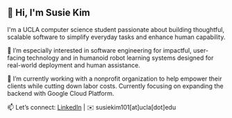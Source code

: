 ## 👋 Hi, I'm Susie Kim
I'm a UCLA computer science student passionate about building thoughtful, scalable software to simplify everyday tasks and enhance human capability.

🌱 I’m especially interested in software engineering for impactful, user-facing technology and in humanoid robot learning systems designed for real-world deployment and human assistance.

🔭 I’m currently working with a nonprofit organization to help empower their clients while cutting down labor costs. Currently focusing on expanding the backend with Google Cloud Platform.

📫 Let’s connect: [LinkedIn](https://www.linkedin.com/in/susiekim101/) | ✉️ susiekim101[at]ucla[dot]edu

<!--
**susiekim101/susiekim101** is a ✨ _special_ ✨ repository because its `README.md` (this file) appears on your GitHub profile.

Here are some ideas to get you started:

- 🔭 I’m currently working on ...
- 🌱 I’m currently learning ...
- 👯 I’m looking to collaborate on ...
- 🤔 I’m looking for help with ...
- 💬 Ask me about ...
- 📫 How to reach me: ...
- 😄 Pronouns: ...
- ⚡ Fun fact: ...
-->
